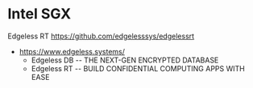 
# Intel SGX

Edgeless RT https://github.com/edgelesssys/edgelessrt
- https://www.edgeless.systems/
  * Edgeless DB -- THE NEXT-GEN ENCRYPTED DATABASE
  * Edgeless RT -- BUILD CONFIDENTIAL COMPUTING APPS WITH EASE
